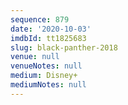```yaml
---
sequence: 879
date: '2020-10-03'
imdbId: tt1825683
slug: black-panther-2018
venue: null
venueNotes: null
medium: Disney+
mediumNotes: null
---
```


